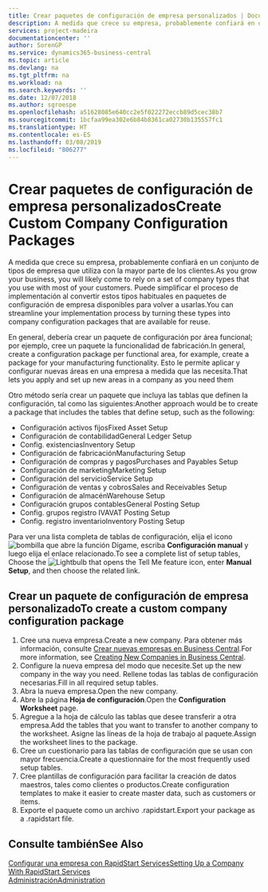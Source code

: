 ```yaml
---
title: Crear paquetes de configuración de empresa personalizados | Documentos de Microsoft
description: A medida que crece su empresa, probablemente confiará en un conjunto de tipos de empresa que utiliza con la mayor parte de los clientes. Puede simplificar el proceso de implementación al convertir estos tipos habituales en paquetes de configuración de empresa disponibles para volver a usarlas.
services: project-madeira
documentationcenter: ''
author: SorenGP
ms.service: dynamics365-business-central
ms.topic: article
ms.devlang: na
ms.tgt_pltfrm: na
ms.workload: na
ms.search.keywords: ''
ms.date: 12/07/2018
ms.author: sgroespe
ms.openlocfilehash: a51628085e640cc2e5f022272eccb89d5cec38b7
ms.sourcegitcommit: 1bcfaa99ea302e6b84b8361ca02730b135557fc1
ms.translationtype: HT
ms.contentlocale: es-ES
ms.lasthandoff: 03/08/2019
ms.locfileid: "806277"
---
```

# <a name="create-custom-company-configuration-packages"></a><span data-ttu-id="be5a9-104">Crear paquetes de configuración de empresa personalizados</span><span class="sxs-lookup"><span data-stu-id="be5a9-104">Create Custom Company Configuration Packages</span></span>
<span data-ttu-id="be5a9-105">A medida que crece su empresa, probablemente confiará en un conjunto de tipos de empresa que utiliza con la mayor parte de los clientes.</span><span class="sxs-lookup"><span data-stu-id="be5a9-105">As you grow your business, you will likely come to rely on a set of company types that you use with most of your customers.</span></span> <span data-ttu-id="be5a9-106">Puede simplificar el proceso de implementación al convertir estos tipos habituales en paquetes de configuración de empresa disponibles para volver a usarlas.</span><span class="sxs-lookup"><span data-stu-id="be5a9-106">You can streamline your implementation process by turning these types into company configuration packages that are available for reuse.</span></span>  

<span data-ttu-id="be5a9-107">En general, debería crear un paquete de configuración por área funcional; por ejemplo, cree un paquete la funcionalidad de fabricación.</span><span class="sxs-lookup"><span data-stu-id="be5a9-107">In general, create a configuration package per functional area, for example, create a package for your manufacturing functionality.</span></span> <span data-ttu-id="be5a9-108">Esto le permite aplicar y configurar nuevas áreas en una empresa a medida que las necesita.</span><span class="sxs-lookup"><span data-stu-id="be5a9-108">That lets you apply and set up new areas in a company as you need them</span></span>  

<span data-ttu-id="be5a9-109">Otro método sería crear un paquete que incluya las tablas que definen la configuración, tal como las siguientes:</span><span class="sxs-lookup"><span data-stu-id="be5a9-109">Another approach would be to create a package that includes the tables that define setup, such as the following:</span></span>  

-   <span data-ttu-id="be5a9-110">Configuración activos fijos</span><span class="sxs-lookup"><span data-stu-id="be5a9-110">Fixed Asset Setup</span></span>  
-   <span data-ttu-id="be5a9-111">Configuración de contabilidad</span><span class="sxs-lookup"><span data-stu-id="be5a9-111">General Ledger Setup</span></span>  
-   <span data-ttu-id="be5a9-112">Config. existencias</span><span class="sxs-lookup"><span data-stu-id="be5a9-112">Inventory Setup</span></span>  
-   <span data-ttu-id="be5a9-113">Configuración de fabricación</span><span class="sxs-lookup"><span data-stu-id="be5a9-113">Manufacturing Setup</span></span>  
-   <span data-ttu-id="be5a9-114">Configuración de compras y pagos</span><span class="sxs-lookup"><span data-stu-id="be5a9-114">Purchases and Payables Setup</span></span>  
-   <span data-ttu-id="be5a9-115">Configuración de marketing</span><span class="sxs-lookup"><span data-stu-id="be5a9-115">Marketing Setup</span></span>  
-   <span data-ttu-id="be5a9-116">Configuración del servicio</span><span class="sxs-lookup"><span data-stu-id="be5a9-116">Service Setup</span></span>  
-   <span data-ttu-id="be5a9-117">Configuración de ventas y cobros</span><span class="sxs-lookup"><span data-stu-id="be5a9-117">Sales and Receivables Setup</span></span>  
-   <span data-ttu-id="be5a9-118">Configuración de almacén</span><span class="sxs-lookup"><span data-stu-id="be5a9-118">Warehouse Setup</span></span>  
-   <span data-ttu-id="be5a9-119">Configuración grupos contables</span><span class="sxs-lookup"><span data-stu-id="be5a9-119">General Posting Setup</span></span>  
-   <span data-ttu-id="be5a9-120">Config. grupos registro IVA</span><span class="sxs-lookup"><span data-stu-id="be5a9-120">VAT Posting Setup</span></span>  
-   <span data-ttu-id="be5a9-121">Config. registro inventario</span><span class="sxs-lookup"><span data-stu-id="be5a9-121">Inventory Posting Setup</span></span>  

<span data-ttu-id="be5a9-122">Para ver una lista completa de tablas de configuración, elija el icono ![bombilla que abre la función Dígame](media/ui-search/search_small.png "Dígame que desea hacer"), escriba **Configuración manual** y luego elija el enlace relacionado.</span><span class="sxs-lookup"><span data-stu-id="be5a9-122">To see a complete list of setup tables, Choose the ![Lightbulb that opens the Tell Me feature](media/ui-search/search_small.png "Tell me what you want to do") icon, enter **Manual Setup**, and then choose the related link.</span></span>  

## <a name="to-create-a-custom-company-configuration-package"></a><span data-ttu-id="be5a9-123">Crear un paquete de configuración de empresa personalizado</span><span class="sxs-lookup"><span data-stu-id="be5a9-123">To create a custom company configuration package</span></span>  
1.  <span data-ttu-id="be5a9-124">Cree una nueva empresa.</span><span class="sxs-lookup"><span data-stu-id="be5a9-124">Create a new company.</span></span> <span data-ttu-id="be5a9-125">Para obtener más información, consulte [Crear nuevas empresas en Business Central](about-new-company.md).</span><span class="sxs-lookup"><span data-stu-id="be5a9-125">For more information, see [Creating New Companies in Business Central](about-new-company.md).</span></span>  
3.  <span data-ttu-id="be5a9-126">Configure la nueva empresa del modo que necesite.</span><span class="sxs-lookup"><span data-stu-id="be5a9-126">Set up the new company in the way you need.</span></span> <span data-ttu-id="be5a9-127">Rellene todas las tablas de configuración necesarias.</span><span class="sxs-lookup"><span data-stu-id="be5a9-127">Fill in all required setup tables.</span></span>  
4.  <span data-ttu-id="be5a9-128">Abra la nueva empresa.</span><span class="sxs-lookup"><span data-stu-id="be5a9-128">Open the new company.</span></span>
5. <span data-ttu-id="be5a9-129">Abre la página **Hoja de configuración**.</span><span class="sxs-lookup"><span data-stu-id="be5a9-129">Open the **Configuration Worksheet** page.</span></span>  
6.  <span data-ttu-id="be5a9-130">Agregue a la hoja de cálculo las tablas que desee transferir a otra empresa.</span><span class="sxs-lookup"><span data-stu-id="be5a9-130">Add the tables that you want to transfer to another company to the worksheet.</span></span> <span data-ttu-id="be5a9-131">Asigne las líneas de la hoja de trabajo al paquete.</span><span class="sxs-lookup"><span data-stu-id="be5a9-131">Assign the worksheet lines to the package.</span></span>  
7.  <span data-ttu-id="be5a9-132">Cree un cuestionario para las tablas de configuración que se usan con mayor frecuencia.</span><span class="sxs-lookup"><span data-stu-id="be5a9-132">Create a questionnaire for the most frequently used setup tables.</span></span>  
8.  <span data-ttu-id="be5a9-133">Cree plantillas de configuración para facilitar la creación de datos maestros, tales como clientes o productos.</span><span class="sxs-lookup"><span data-stu-id="be5a9-133">Create configuration templates to make it easier to create master data, such as customers or items.</span></span>  
9.  <span data-ttu-id="be5a9-134">Exporte el paquete como un archivo .rapidstart.</span><span class="sxs-lookup"><span data-stu-id="be5a9-134">Export your package as a .rapidstart file.</span></span>  

## <a name="see-also"></a><span data-ttu-id="be5a9-135">Consulte también</span><span class="sxs-lookup"><span data-stu-id="be5a9-135">See Also</span></span>  
[<span data-ttu-id="be5a9-136">Configurar una empresa con RapidStart Services</span><span class="sxs-lookup"><span data-stu-id="be5a9-136">Setting Up a Company With RapidStart Services</span></span>](admin-set-up-a-company-with-rapidstart.md)  
[<span data-ttu-id="be5a9-137">Administración</span><span class="sxs-lookup"><span data-stu-id="be5a9-137">Administration</span></span>](admin-setup-and-administration.md)
